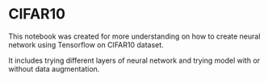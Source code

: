 # CIFAR10 

This notebook was created for more understanding on how to create neural network using Tensorflow on CIFAR10 dataset.

It includes trying different layers of neural network and trying model with or without data augmentation.

